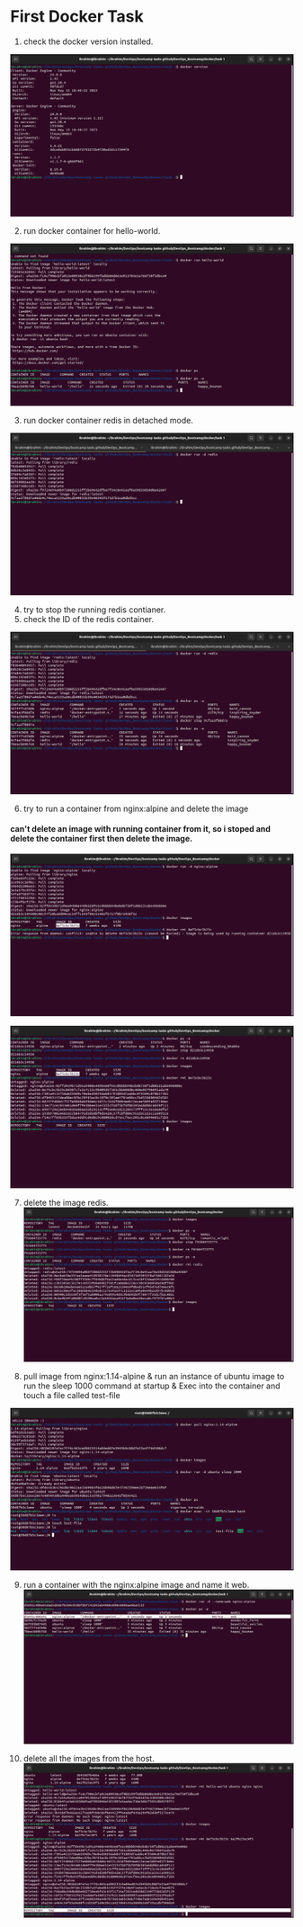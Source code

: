 # First Docker Task


1. check the docker version installed.

![](https://github.com/IbrahimmAdel/DevOps_Bootcamp/blob/main/docker/task%201/screen-shots/1.png)

2. run docker container for hello-world.

![](https://github.com/IbrahimmAdel/DevOps_Bootcamp/blob/main/docker/task%201/screen-shots/2.png)

3. run docker container redis in detached mode.

![](https://github.com/IbrahimmAdel/DevOps_Bootcamp/blob/main/docker/task%201/screen-shots/3.png)

4. try to stop the running redis contianer.
5. check the ID of the redis container.

![](https://github.com/IbrahimmAdel/DevOps_Bootcamp/blob/main/docker/task%201/screen-shots/4%2C5.png)

6. try to run a container from nginx:alpine and delete the image

#### can't delete an image with running container from it, so i stoped and delete the container first then delete the image.

![](https://github.com/IbrahimmAdel/DevOps_Bootcamp/blob/main/docker/task%201/screen-shots/6.png)

![](https://github.com/IbrahimmAdel/DevOps_Bootcamp/blob/main/docker/task%201/screen-shots/6.1.png)

7. delete the image redis.
![](https://github.com/IbrahimmAdel/DevOps_Bootcamp/blob/main/docker/task%201/screen-shots/7.png)


8. pull image from nginx:1.14-alpine & run an instance of ubuntu image to run the sleep 1000 command at startup & Exec into the container and touch a file called test-file

![](https://github.com/IbrahimmAdel/DevOps_Bootcamp/blob/main/docker/task%201/screen-shots/8.png)

9. run a container with the nginx:alpine image and name it web.
![](https://github.com/IbrahimmAdel/DevOps_Bootcamp/blob/main/docker/task%201/screen-shots/9.png)

10. delete all the images from the host.
![](https://github.com/IbrahimmAdel/DevOps_Bootcamp/blob/main/docker/task%201/screen-shots/10.png)
